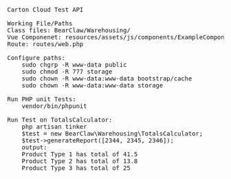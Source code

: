 <pre>
Carton Cloud Test API

Working File/Paths
Class files: BearClaw/Warehousing/
Vue Componenet: resources/assets/js/components/ExampleComponent.vue
Route: routes/web.php

Configure paths:
    sudo chgrp -R www-data public
    sudo chmod -R 777 storage
    sudo chown -R www-data:www-data bootstrap/cache
    sudo chown -R www-data:www-data storage
 
Run PHP unit Tests:
    vendor/bin/phpunit

Run Test on TotalsCalculator:
    php artisan tinker
    $test = new BearClaw\Warehousing\TotalsCalculator;
    $test->generateReport([2344, 2345, 2346]);
    output: 
    Product Type 1 has total of 41.5
    Product Type 2 has total of 13.8
    Product Type 3 has total of 25
 </pre>